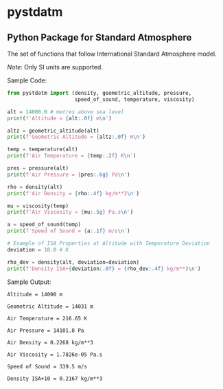 # pystdatm

## Python Package for Standard Atmosphere

The set of functions that follow International Standard Atmosphere model.

*Note*: Only SI units are supported.

Sample Code:
``` python
from pystdatm import (density, geometric_altitude, pressure,
                      speed_of_sound, temperature, viscosity)

alt = 14000.0 # metres above sea level
print(f'Altitude = {alt:.0f} m\n')

altz = geometric_altitude(alt)
print(f'Geometric Altitude = {altz:.0f} m\n')

temp = temperature(alt)
print(f'Air Temperature = {temp:.2f} K\n')

pres = pressure(alt)
print(f'Air Pressure = {pres:.6g} Pa\n')

rho = density(alt)
print(f'Air Density = {rho:.4f} kg/m**3\n')

mu = viscosity(temp)
print(f'Air Viscosity = {mu:.5g} Pa.s\n')

a = speed_of_sound(temp)
print(f'Speed of Sound = {a:.1f} m/s\n')

# Example of ISA Properties at Altitude with Temperature Deviation
deviation = 10.0 # K

rho_dev = density(alt, deviation=deviation)
print(f'Density ISA+{deviation:.0f} = {rho_dev:.4f} kg/m**3\n')
```

Sample Output:
```
Altitude = 14000 m

Geometric Altitude = 14031 m

Air Temperature = 216.65 K

Air Pressure = 14101.8 Pa

Air Density = 0.2268 kg/m**3

Air Viscosity = 1.7826e-05 Pa.s

Speed of Sound = 339.5 m/s

Density ISA+10 = 0.2167 kg/m**3
```
